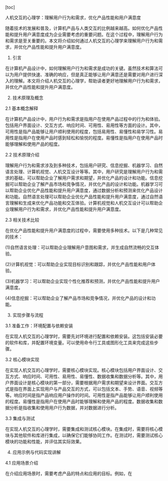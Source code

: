 
[toc]                    
                
                
人机交互的心理学：理解用户行为和需求，优化产品性能和用户满意度

随着技术的发展和普及，计算机产品与人类交互的比例越来越高。如何优化产品性能和提升用户满意度成为企业需要考虑的重要问题。在这个过程中，理解用户行为和需求是至关重要的。本文将介绍如何通过人机交互的心理学来理解用户行为和需求，并优化产品性能和提升用户满意度。

1. 引言

在计算机产品设计中，如何理解用户行为和需求是成功的关键。虽然技术和算法可以为用户提供快速、准确的响应，但是真正能够让用户满意还是需要对用户进行深入的理解。本文将介绍人机交互的心理学，帮助读者更好地理解用户行为和需求，并优化产品性能和提升用户满意度。

2. 技术原理及概念

2.1 基本概念解释

在计算机产品设计中，用户行为和需求是指用户在使用产品过程中的行为和体验。包括用户界面设计、交互方式、响应时间、可用性、易用性等方面的设计。其中，可用性是指产品能够让用户顺利使用的程度，包括易用性、易懂性和易学习性。易用性是指用户在使用产品时感到轻松和愉悦的程度。易懂性是指用户在使用产品时能够理解和使用产品的程度。

2.2 技术原理介绍

理解用户行为和需求涉及到多种技术，包括用户研究、信息挖掘、机器学习、自然语言处理、计算机视觉、人机交互设计等等。其中，用户研究是理解用户行为和需求的基础，可以帮助企业了解用户需求和期望，并优化产品的设计和功能。信息挖掘可以帮助企业了解产品市场和竞争情况，并优化产品的设计和功能。机器学习可以帮助企业优化产品性能和提升用户满意度，通过数据分析和预测来优化产品设计和功能。自然语言处理可以帮助企业优化产品性能和提升用户满意度，通过自然语言理解和生成来优化产品功能和交互体验。计算机视觉和人机交互设计可以帮助企业理解用户行为和需求，并优化产品性能和提升用户满意度。

2.3 相关技术比较

在优化产品性能和提升用户满意度的过程中，需要使用多种技术。以下是几种常见的技术：

(1)自然语言处理：可以帮助企业理解用户意图和需求，并生成自然流畅的交互体验。

(2)计算机视觉：可以帮助企业实现目标识别和跟踪，并优化产品性能和用户体验。

(3)机器学习：可以帮助企业实现个性化推荐和预测，并优化产品性能和提升用户满意度。

(4)信息挖掘：可以帮助企业了解产品市场和竞争情况，并优化产品的设计和功能。

3. 实现步骤与流程

3.1 准备工作：环境配置与依赖安装

在实现人机交互的心理学时，需要先对环境进行配置和依赖安装。这包括安装必要的软件和库，并配置环境变量。可以使用命令行工具或图形化工具来完成这些步骤。

3.2 核心模块实现

在实现人机交互的心理学时，需要核心模块实现。核心模块包括用户界面设计、交互方式、响应时间、可用性、易用性、易懂性、数据收集和数据分析等。其中，用户界面设计是核心模块的第一部分，需要根据用户需求和期望来设计界面。交互方式是指在界面上实现用户与产品交互的方式，可以包括文本、手势、语音、视频等等。响应时间是指产品响应用户操作的时间。可用性是指产品能够让用户顺利使用的程度。易懂性是指用户在使用产品时能够理解和使用产品的程度。数据收集和数据分析是指收集和使用用户行为数据，并对数据进行分析。

3.3 集成与测试

在实现人机交互的心理学时，需要集成和测试核心模块。在集成时，需要将核心模块与其他软件和库进行集成，以确保它们能够协同工作。在测试时，需要测试核心模块的功能和性能，并评估其实际效果。

4. 应用示例与代码实现讲解

4.1 应用场景介绍

在介绍应用场景时，需要考虑产品的特点和应用的目标。例如，在

